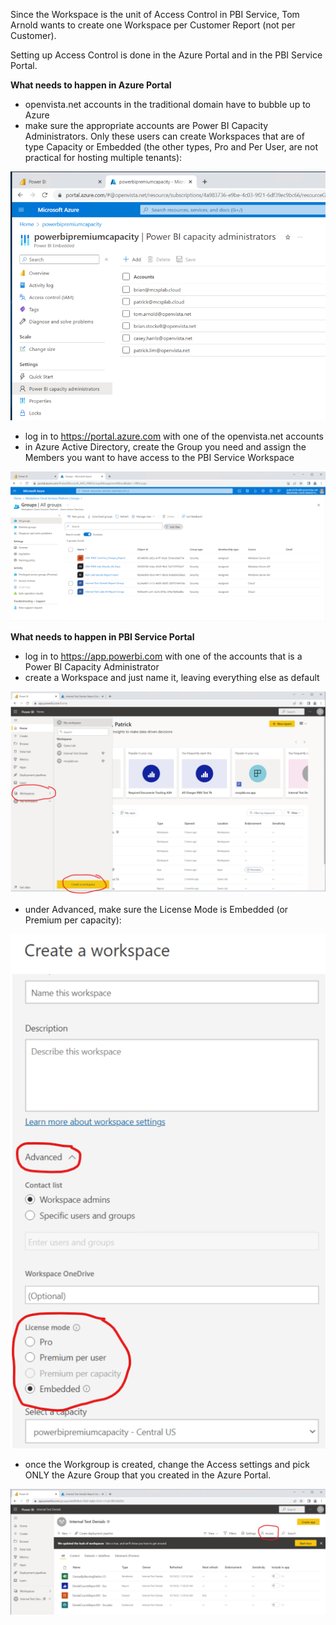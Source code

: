 Since the Workspace is the unit of Access Control in PBI Service, Tom Arnold wants to create one Workspace per Customer Report (not per Customer).

Setting up Access Control is done in the Azure Portal and in the PBI Service Portal.

**What needs to happen in Azure Portal**
- openvista.net accounts in the traditional domain have to bubble up to Azure
- make sure the appropriate accounts are Power BI Capacity Administrators. Only these users can create Workspaces that are of type Capacity or Embedded (the other types, Pro and Per User, are not practical for hosting multiple tenants):

![image.png](/.attachments/image-58478d08-444e-4e75-b4a0-cd7ddaa96d2a.png)

- log in to https://portal.azure.com with one of the openvista.net accounts
- in Azure Active Directory, create the Group you need and assign the Members you want to have access to the PBI Service Workspace

![image.png](/.attachments/image-826e15cc-731e-4c05-94c1-f84f33887b13.png)

**What needs to happen in PBI Service Portal**
- log in to https://app.powerbi.com with one of the accounts that is a Power BI Capacity Administrator
- create a Workspace and just name it, leaving everything else as default

![image.png](/.attachments/image-e74073c2-f775-4e76-a9c8-61e5d115aa84.png)

- under Advanced, make sure the License Mode is Embedded (or Premium per capacity):

![image.png](/.attachments/image-0b0245fa-5668-4c0d-a855-9837baeb71e1.png)

- once the Workgroup is created, change the Access settings and pick ONLY the Azure Group that you created in the Azure Portal.

![image.png](/.attachments/image-3ab3dafe-fdfe-4d88-957e-9a590b4d3a2b.png)
